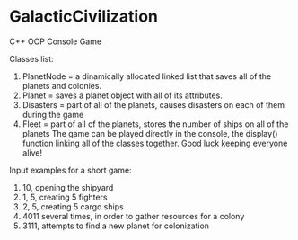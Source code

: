 # GalacticCivilization
C++ OOP Console Game

Classes list:
  1. PlanetNode = a dinamically allocated linked list that saves all of the planets and colonies.
  2. Planet = saves a planet object with all of its attributes.
  3. Disasters = part of all of the planets, causes disasters on each of them during the game
  4. Fleet = part of all of the planets, stores the number of ships on all of the planets
The game can be played directly in the console, the display() function linking all of the classes together. Good luck keeping everyone alive!

Input examples for a short game: 
  1. 10, opening the shipyard
  2. 1, 5, creating 5 fighters
  3. 2, 5, creating 5 cargo ships
  4. 4011 several times, in order to gather resources for a colony
  5. 3111, attempts to find a new planet for colonization

